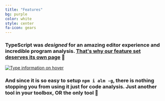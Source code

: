 ```yaml
---
title: "Features"
bg: purple
color: white
style: center
fa-icon: gears
---
```


### TypeScript was *designed* for an amazing editor experience and incredible program analysis. [That's why our feature set deserves its own page]({{site.docs_link}}) 🌹

[![Type information on hover](https://raw.githubusercontent.com/alm-tools/alm-tools.github.io/master/screens/hoverInfo.gif)]({{site.docs_link}})

### And since it is so easy to setup `npm i alm -g`, there is nothing stopping you from using it just for code analysis. Just another tool in your toolbox, OR the only tool 🌹
